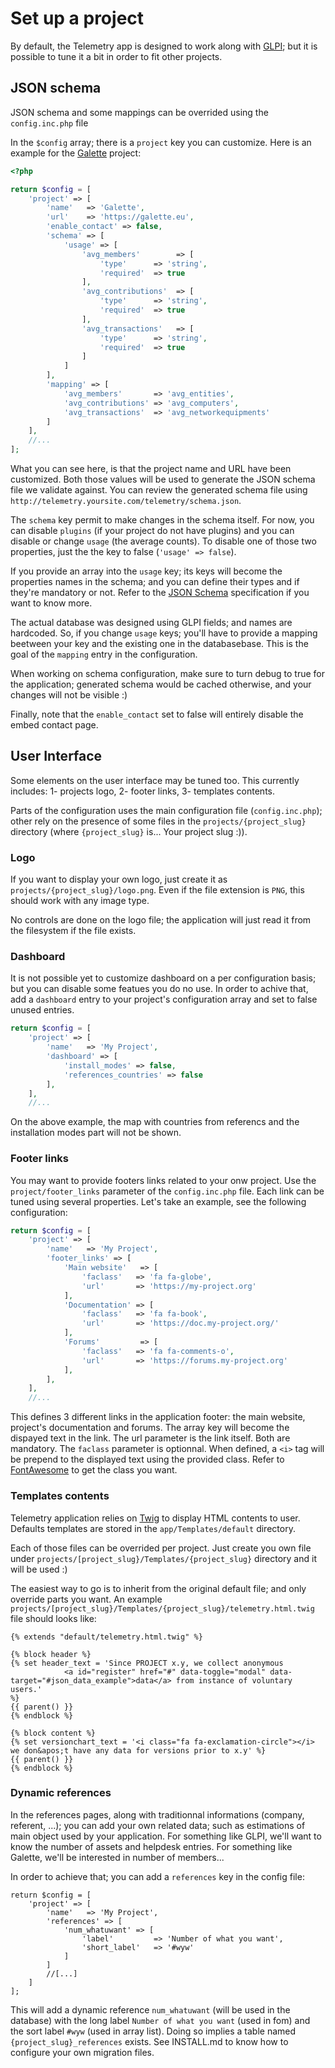Set up a project
================

By default, the Telemetry app is designed to work along with [GLPI](http://glpi-project.org); but it is possible to tune it a bit in order to fit other projects.

JSON schema
-----------

JSON schema and some mappings can be overrided using the `config.inc.php` file

In the `$config` array; there is a `project` key you can customize. Here is an example for the [Galette](https://galette.eu) project:

```php
<?php

return $config = [
    'project' => [
        'name'   => 'Galette',
        'url'    => 'https://galette.eu',
        'enable_contact' => false,
        'schema' => [
            'usage' => [
                'avg_members'        => [
                    'type'      => 'string',
                    'required'  => true
                ],
                'avg_contributions'  => [
                    'type'      => 'string',
                    'required'  => true
                ],
                'avg_transactions'   => [
                    'type'      => 'string',
                    'required'  => true
                ]
            ]
        ],
        'mapping' => [
            'avg_members'       => 'avg_entities',
            'avg_contributions' => 'avg_computers',
            'avg_transactions'  => 'avg_networkequipments'
        ]
    ],
    //...
];
```

What you can see here, is that the project name and URL have been customized. Both those values will be used to generate the JSON schema file we validate against. You can review the generated schema file using `http://telemetry.yoursite.com/telemetry/schema.json`.

The `schema` key permit to make changes in the schema itself. For now, you can disable `plugins` (if your project do not have plugins) and you can disable or change `usage` (the average counts). To disable one of those two properties, just the the key to false (`'usage' => false`).

If you provide an array into the `usage` key; its keys will become the properties names in the schema; and you can define their types and if they're mandatory or not. Refer to the [JSON Schema](http://json-schema.org/) specification if you want to know more.

The actual database was designed using GLPI fields; and names are hardcoded. So, if you change `usage` keys; you'll have to provide a mapping beetween your key and the existing one in the databasebase. This is the goal of the `mapping` entry in the configuration.

When working on schema configuration, make sure to turn debug to true for the application; generated schema would be cached otherwise, and your changes will not be visible :)

Finally, note that the `enable_contact` set to false will entirely disable the embed contact page.

User Interface
--------------

Some elements on the user interface may be tuned too. This currently includes:
1- projects logo,
2- footer links,
3- templates contents.

Parts of the configuration uses the main configuration file (`config.inc.php`); other rely on the presence of some files in the `projects/{project_slug}` directory (where `{project_slug}` is... Your project slug :)).

### Logo

If you want to display your own logo, just create it as `projects/{project_slug}/logo.png`. Even if the file extension is `PNG`, this should work with any image type.

No controls are done on the logo file; the application will just read it from the filesystem if the file exists.

### Dashboard

It is not possible yet to customize dashboard on a per configuration basis; but you can disable some featues you do no use. In order to achive that, add a `dashboard` entry to your project's configuration array and set to false unused entries.

```php
return $config = [
    'project' => [
        'name'   => 'My Project',
        'dashboard' => [
            'install_modes' => false,
            'references_countries' => false
        ],
    ],
    //...
```

On the above example, the map with countries from referencs and the installation modes part will not be shown.

### Footer links

You may want to provide footers links related to your onw project. Use the `project/footer_links` parameter of the `config.inc.php` file. Each link can be tuned using several properties. Let's take an example, see the following configuration:

```php
return $config = [
    'project' => [
        'name'   => 'My Project',
        'footer_links' => [
            'Main website'   => [
                'faclass'   => 'fa fa-globe',
                'url'       => 'https://my-project.org'
            ],
            'Documentation' => [
                'faclass'   => 'fa fa-book',
                'url'       => 'https://doc.my-project.org/'
            ],
            'Forums'         => [
                'faclass'   => 'fa fa-comments-o',
                'url'       => 'https://forums.my-project.org'
            ],
        ],
    ],
    //...
```

This defines 3 different links in the application footer: the main website, project's documentation and forums. The array key will become the dispayed text in the link. The url parameter is the link itself. Both are mandatory.
The `faclass` parameter is optionnal. When defined, a `<i>` tag will be prepend to the displayed text using the provided class. Refer to [FontAwesome](http://fontawesome.io/) to get the class you want.

### Templates contents

Telemetry application relies on [Twig](https://twig.symfony.com/) to display HTML contents to user. Defaults templates are stored in the `app/Templates/default` directory.

Each of those files can be overrided per project. Just create you own file under `projects/[project_slug}/Templates/{project_slug}` directory and it will be used :)

The easiest way to go is to inherit from the original default file; and only override parts you want. An example `projects/[project_slug}/Templates/{project_slug}/telemetry.html.twig` file should looks like:

    {% extends "default/telemetry.html.twig" %}

    {% block header %}
    {% set header_text = 'Since PROJECT x.y, we collect anonymous
                <a id="register" href="#" data-toggle="modal" data-target="#json_data_example">data</a> from instance of voluntary users.'
    %}
    {{ parent() }}
    {% endblock %}

    {% block content %}
    {% set versionchart_text = '<i class="fa fa-exclamation-circle"></i> we don&apos;t have any data for versions prior to x.y' %}
    {{ parent() }}
    {% endblock %}

### Dynamic references

In the references pages, along with traditionnal informations (company, referent, ...); you can add your own related data; such as estimations of main object used by your application. For something like GLPI, we'll want to know the number of assets and helpdesk entries. For something like Galette, we'll be interested in number of members...

In order to achieve that; you can add a `references` key in the config file:

    return $config = [
        'project' => [
            'name'   => 'My Project',
            'references' => [
                'num_whatuwant' => [
                    'label'         => 'Number of what you want',
                    'short_label'   => '#wyw'
                ]
            ]
            //[...]
        ]
    ];

This will add a dynamic reference `num_whatuwant` (will be used in the database)  with the long label `Number of what you want` (used in fom) and the sort label `#wyw` (used in array list).
Doing so implies a table named `{project_slug}_references` exists. See INSTALL.md to know how to configure your own migration files.
